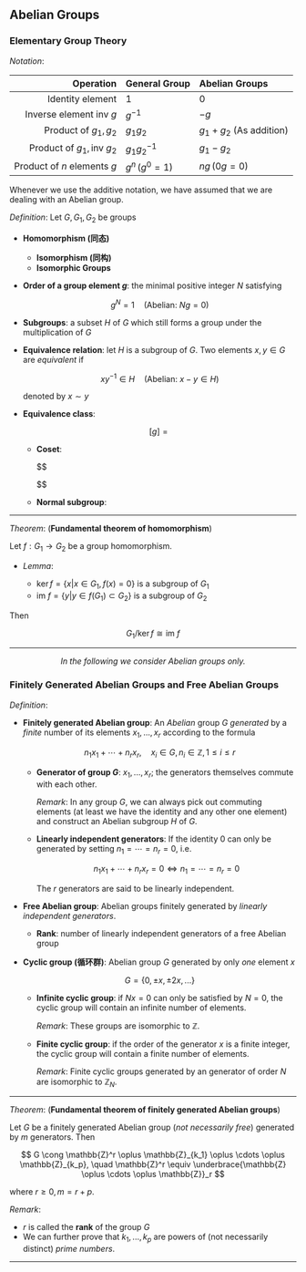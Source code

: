 ## Abelian Groups

### Elementary Group Theory

*Notation*:

<center>

|Operation|General Group|Abelian Groups|
|-:|:-|:-|
|Identity element|$1$|$0$|
|Inverse element $\text{inv }g$|$g^{-1}$| $-g$|
|Product of $g_1, g_2$|$g_1 g_2$|$g_1 + g_2$ (As addition)|
|Product of $g_1, \text{inv }g_2$|$g_1 g_2^{-1}$|$g_1 - g_2$|
|Product of $n$ elements $g$|$g^n \,(g^0 = 1)$|$n g \,(0 g = 0)$

</center>

Whenever we use the additive notation, we have assumed that we are dealing with an Abelian group. 

*Definition*: Let $G, G_1, G_2$ be groups

- **Homomorphism (同态)**
    - **Isomorphism (同构)**
    - **Isomorphic Groups**

- **Order of a group element $g$**: the minimal positive integer $N$ satisfying 
    
    $$
    g^N = 1 \quad (\text{Abelian: } N g = 0)
    $$

- **Subgroups**: a subset $H$ of $G$ which still forms a group under the multiplication of $G$

- **Equivalence relation**: let $H$ is a subgroup of $G$. Two elements $x, y \in G$ are *equivalent* if
    
    $$
    x y^{-1} \in H
    \quad (\text{Abelian: }
    x - y \in H)
    $$

    denoted by $x \sim y$

- **Equivalence class**: 
    
    $$
    [g] = {}
    $$
    - **Coset**:

        $$

        $$
    - **Normal subgroup**: 

----

*Theorem*: (**Fundamental theorem of homomorphism**)

Let $f: G_1 \to G_2$ be a group homomorphism. 

- *Lemma*:
    
    - $\ker{f} = \{x|x\in G_1, f(x) = 0\}$ is a subgroup of $G_1$
    - $\text{im }f = \{y|y \in f(G_1) \subset G_2\}$ is a subgroup of $G_2$

Then

$$G_1 / \ker{f} \cong \text{im }f$$

----

<center><i>In the following we consider Abelian groups only.</i></center>

### Finitely Generated Abelian Groups and Free Abelian Groups

*Definition*: 

- **Finitely generated Abelian group**: An *Abelian* group $G$ *generated* by a *finite* number of its elements $x_1, ..., x_r$ according to the formula

    $$
    n_1 x_1 + \cdots + n_r x_r ,\quad 
    x_i \in G, n_i \in \mathbb{Z}, 1 \le i \le r
    $$

    - **Generator of group $G$**: $x_1, ..., x_r$; the generators themselves commute with each other.

        *Remark*: In any group $G$, we can always pick out commuting elements (at least we have the identity and any other one element) and construct an Abelian subgroup $H$ of $G$.

    - **Linearly independent generators**: If the identity 0 can only be generated by setting $n_1 = \cdots = n_r = 0$, i.e.

        $$
        n_1 x_1 + \cdots + n_r x_r = 0 
        \Leftrightarrow
        n_1 = \cdots = n_r = 0
        $$

        The $r$ generators are said to be linearly independent.

- **Free Abelian group**: Abelian groups finitely generated by *linearly independent generators*.
    
    - **Rank**: number of linearly independent generators of a free Abelian group

- **Cyclic group (循环群)**: Abelian group $G$ generated by only *one* element $x$
    
    $$
    G = \{0, \pm x, \pm 2x, ...\}
    $$

    - **Infinite cyclic group**: if $N x = 0$ can only be satisfied by $N = 0$, the cyclic group will contain an infinite number of elements. 

        *Remark*: These groups are isomorphic to $\mathbb{Z}$.

    - **Finite cyclic group**: if the order of the generator $x$ is a finite integer, the cyclic group will contain a finite number of elements. 

        *Remark*: Finite cyclic groups generated by an generator of order $N$ are isomorphic to $\mathbb{Z}_N$.

----

*Theorem*: (**Fundamental theorem of finitely generated Abelian groups**)

Let $G$ be a finitely generated Abelian group (*not necessarily free*) generated by $m$ generators. Then

$$
G \cong 
\mathbb{Z}^r \oplus \mathbb{Z}_{k_1} \oplus \cdots \oplus \mathbb{Z}_{k_p}, \quad
\mathbb{Z}^r \equiv \underbrace{\mathbb{Z} \oplus \cdots \oplus \mathbb{Z}}_r
$$

where $r \ge 0, m = r + p$. 

*Remark*: 

- $r$ is called the **rank** of the group $G$
- We can further prove that $k_1, ..., k_p$ are powers of (not necessarily distinct) *prime numbers*.
  
----


